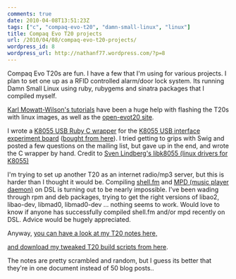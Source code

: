 ```yaml
---
comments: true
date: 2010-04-08T13:51:23Z
tags: ["c", "compaq-evo-t20", "damn-small-linux", "linux"]
title: Compaq Evo T20 projects
url: /2010/04/08/compaq-evo-t20-projects/
wordpress_id: 8
wordpress_url: http://nathanf77.wordpress.com/?p=8
---
```


Compaq Evo T20s are fun. I have a few that I'm using for various projects. I plan to set one up as a RFID controlled alarm/door lock system. Its running Damn Small Linux using ruby, rubygems and sinatra packages that I compiled myself.

<a href="http://www.mowson.org/karl/evo_t20/">Karl Mowatt-Wilson's tutorials</a> have been a huge help with flashing the T20s with linux images, as well as the <a href="http://open-evot20.sourceforge.net/wiki/index.php">open-evot20 site</a>.

I wrote a <a href="http://github.com/ndbroadbent/rubyk8055">K8055 USB Ruby C wrapper</a> for the <a href="http://www.apogeekits.com/usb_interface.htm">K8055 USB interface experiment board</a> (<a href="http://www.jaycar.co.nz/productView.asp?ID=KV3600&amp;CATID=25&amp;form=CAT&amp;SUBCATID=432">bought from here</a>). I tried getting to grips with Swig and posted a few questions on the mailing list, but gave up in the end, and wrote the C wrapper by hand. Credit to <a href="http://libk8055.sourceforge.net/">Sven Lindberg's libk8055 (linux drivers for K8055)</a>

I'm trying to set up another T20 as an internet radio/mp3 server, but this is harder than I thought it would be. Compiling <a href="http://nex.scrapping.cc/shell-fm/" target="_blank">shell.fm</a> and <a href="http://mpd.wikia.com/wiki/Music_Player_Daemon_Wiki">MPD (music player daemon)</a> on DSL is turning out to be nearly impossible. I've been wading through rpm and deb packages, trying to get the right versions of libao2, libao-dev, libmad0, libmad0-dev ... nothing seems to work. Would love to know if anyone has successfully compiled shell.fm and/or mpd recently on DSL. Advice would be hugely appreciated.

Anyway, <a href="http://docs.google.com/View?id=dcfcvm9s_23gs32zshc">you can have a look at my T20 notes here,</a>

<a href="http://github.com/ndbroadbent/linux_on_t20">and download my tweaked T20 build scripts from here</a>.

The notes are pretty scrambled and random, but I guess its better that they're in one document instead of 50 blog posts..
